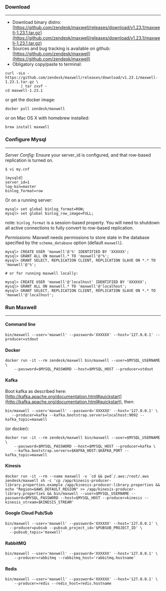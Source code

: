 ### Download
***
- Download binary distro: [https://github.com/zendesk/maxwell/releases/download/v1.23.1/maxwell-1.23.1.tar.gz](https://github.com/zendesk/maxwell/releases/download/v1.23.1/maxwell-1.23.1.tar.gz)
- Sources and bug tracking is available on github: [https://github.com/zendesk/maxwell](https://github.com/zendesk/maxwell)
- Obligatory copy/paste to terminal:

```
curl -sLo - https://github.com/zendesk/maxwell/releases/download/v1.23.1/maxwell-1.23.1.tar.gz \
       | tar zxvf -
cd maxwell-1.23.1
```

or get the docker image:

```
docker pull zendesk/maxwell
```

or on Mac OS X with homebrew installed:

```
brew install maxwell
```

### Configure Mysql
***

*Server Config:* Ensure your server_id is configured, and that row-based replication is turned on.

```
$ vi my.cnf

[mysqld]
server_id=1
log-bin=master
binlog_format=row
```


Or on a running server:

```
mysql> set global binlog_format=ROW;
mysql> set global binlog_row_image=FULL;
```

note: `binlog_format` is a session-based property.  You will need to shutdown all active connections to fully convert
to row-based replication.

*Permissions:* Maxwell needs permissions to store state in the database specified by the `schema_database` option (default `maxwell`).
```
mysql> CREATE USER 'maxwell'@'%' IDENTIFIED BY 'XXXXXX';
mysql> GRANT ALL ON maxwell.* TO 'maxwell'@'%';
mysql> GRANT SELECT, REPLICATION CLIENT, REPLICATION SLAVE ON *.* TO 'maxwell'@'%';

# or for running maxwell locally:

mysql> CREATE USER 'maxwell'@'localhost' IDENTIFIED BY 'XXXXXX';
mysql> GRANT ALL ON maxwell.* TO 'maxwell'@'localhost';
mysql> GRANT SELECT, REPLICATION CLIENT, REPLICATION SLAVE ON *.* TO 'maxwell'@'localhost';
```

### Run Maxwell
***

#### Command line
```
bin/maxwell --user='maxwell' --password='XXXXXX' --host='127.0.0.1' --producer=stdout
```

#### Docker
```
docker run -it --rm zendesk/maxwell bin/maxwell --user=$MYSQL_USERNAME \
    --password=$MYSQL_PASSWORD --host=$MYSQL_HOST --producer=stdout
```

#### Kafka

Boot kafka as described here:  [http://kafka.apache.org/documentation.html#quickstart](http://kafka.apache.org/documentation.html#quickstart), then:

```
bin/maxwell --user='maxwell' --password='XXXXXX' --host='127.0.0.1' \
   --producer=kafka --kafka.bootstrap.servers=localhost:9092 --kafka_topic=maxwell
```

(or docker):

```
docker run -it --rm zendesk/maxwell bin/maxwell --user=$MYSQL_USERNAME \
    --password=$MYSQL_PASSWORD --host=$MYSQL_HOST --producer=kafka \
    --kafka.bootstrap.servers=$KAFKA_HOST:$KAFKA_PORT --kafka_topic=maxwell
```

#### Kinesis

```
docker run -it --rm --name maxwell -v `cd && pwd`/.aws:/root/.aws zendesk/maxwell sh -c 'cp /app/kinesis-producer-library.properties.example /app/kinesis-producer-library.properties && echo "Region=$AWS_DEFAULT_REGION" >> /app/kinesis-producer-library.properties && bin/maxwell --user=$MYSQL_USERNAME --password=$MYSQL_PASSWORD --host=$MYSQL_HOST --producer=kinesis --kinesis_stream=$KINESIS_STREAM'
```

#### Google Cloud Pub/Sub

```
bin/maxwell --user='maxwell' --password='XXXXXX' --host='127.0.0.1' \
  --producer=pubsub --pubsub_project_id='$PUBSUB_PROJECT_ID' \
  --pubsub_topic='maxwell'
```

#### RabbitMQ

```
bin/maxwell --user='maxwell' --password='XXXXXX' --host='127.0.0.1' \
    --producer=rabbitmq --rabbitmq_host='rabbitmq.hostname'
```

#### Redis

```
bin/maxwell --user='maxwell' --password='XXXXXX' --host='127.0.0.1' \
    --producer=redis --redis_host=redis.hostname
```
